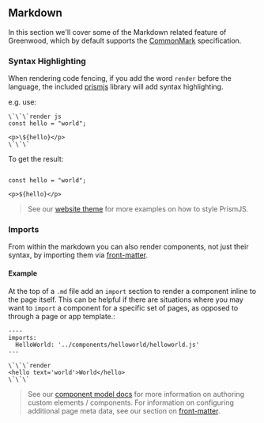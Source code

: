 ## Markdown
In this section we'll cover some of the Markdown related feature of Greenwood, which by default supports the [CommonMark](https://commonmark.org/help/) specification.


### Syntax Highlighting
When rendering code fencing, if you add the word `render` before the language, the included [prismjs](https://prismjs.com/) library will add syntax highlighting.

e.g. use:

```
\`\`\`render js
const hello = "world";

<p>\${hello}</p>
\`\`\`
```

To get the result:


```render js

const hello = "world";

<p>${hello}</p>

```

> See our [website theme](https://github.com/ProjectEvergreen/greenwood/blob/master/www/styles/page.css#L1) for more examples on how to style PrismJS.


### Imports
From within the markdown you can also render components, not just their syntax, by importing them via [front-matter](/docs/front-matter).

#### Example
At the top of a `.md` file add an `import` section to render a component inline to the page itself.  This can be helpful if there are situations where you may want to `import` a component for a specific set of pages, as opposed to through a page or app template.:

```render md
----
imports:
  HelloWorld: '../components/helloworld/helloworld.js'
---

\`\`\`render
<hello text='world'>World</hello>
\`\`\`
```

> See our [component model docs](/docs/component-model) for more information on authoring custom elements / components.  For information on configuring additional page meta data, see our section on [front-matter](/docs/front-matter/).